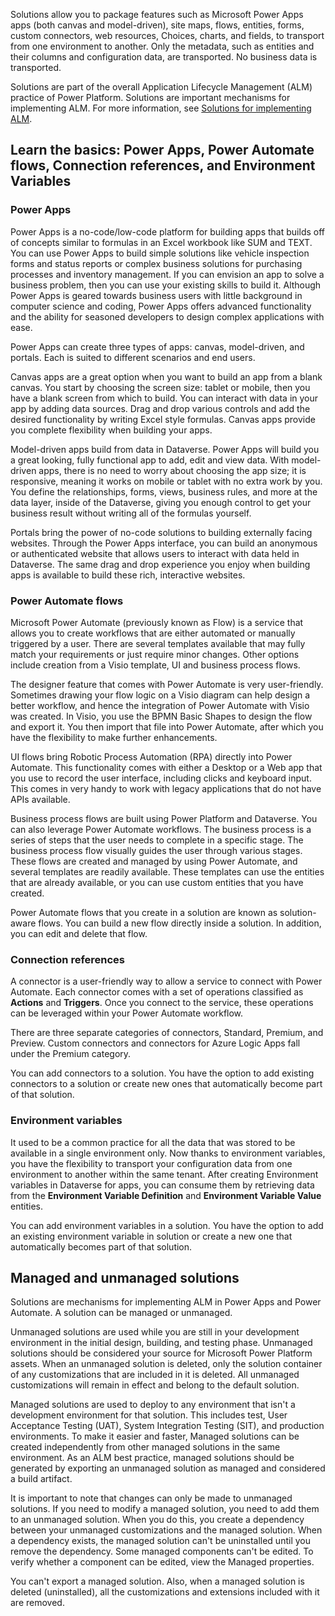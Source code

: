 Solutions allow you to package features such as Microsoft Power Apps apps (both canvas and model-driven), site maps, flows, entities, forms, custom connectors, web resources, Choices, charts, and fields, to transport from one environment to another. Only the metadata, such as entities and their columns and configuration data, are transported. No business data is transported.

Solutions are part of the overall Application Lifecycle Management (ALM) practice of Power Platform. Solutions are important mechanisms for implementing ALM. For more information, see [Solutions for implementing ALM](https://docs.microsoft.com/power-platform/alm/overview-alm/?azure-portal=true).

## Learn the basics:  Power Apps, Power Automate flows, Connection references, and Environment Variables

### Power Apps

Power Apps is a no-code/low-code platform for building apps that builds off of concepts similar to formulas in an Excel workbook like SUM and TEXT. You can use Power Apps to build simple solutions like vehicle inspection forms and status reports or complex business solutions for purchasing processes and inventory management. If you can envision an app to solve a business problem, then you can use your existing skills to build it. Although Power Apps is geared towards business users with little background in computer science and coding, Power Apps offers advanced functionality and the ability for seasoned developers to design complex applications with ease.

Power Apps can create three types of apps: canvas, model-driven, and portals. Each is suited to different scenarios and end users.

Canvas apps are a great option when you want to build an app from a blank canvas. You start by choosing the screen size: tablet or mobile, then you have a blank screen from which to build. You can interact with data in your app by adding data sources. Drag and drop various controls and add the desired functionality by writing Excel style formulas. Canvas apps provide you complete flexibility when building your apps.

Model-driven apps build from data in Dataverse. Power Apps will build you a great looking, fully functional app to add, edit and view data. With model-driven apps, there is no need to worry about choosing the app size; it is responsive, meaning it works on mobile or tablet with no extra work by you. You define the relationships, forms, views, business rules, and more at the data layer, inside of the Dataverse, giving you enough control to get your business result without writing all of the formulas yourself.

Portals bring the power of no-code solutions to building externally facing websites. Through the Power Apps interface, you can build an anonymous or authenticated website that allows users to interact with data held in Dataverse. The same drag and drop experience you enjoy when building apps is available to build these rich, interactive websites.

### Power Automate flows

Microsoft Power Automate (previously known as Flow) is a service that allows you to create workflows that are either automated or manually triggered by a user. There are several templates available that may fully match your requirements or just require minor changes. Other options include creation from a Visio template, UI and business process flows.

The designer feature that comes with Power Automate is very user-friendly. Sometimes drawing your flow logic on a Visio diagram can help design a better workflow, and hence the integration of Power Automate with Visio was created. In Visio, you use the BPMN Basic Shapes to design the flow and export it. You then import that file into Power Automate, after which you have the flexibility to make further enhancements.

UI flows bring Robotic Process Automation (RPA) directly into Power Automate. This functionality comes with either a Desktop or a Web app that you use to record the user interface, including clicks and keyboard input. This comes in very handy to work with legacy applications that do not have APIs available.

Business process flows are built using Power Platform and Dataverse. You can also leverage Power Automate workflows. The business process is a series of steps that the user needs to complete in a specific stage. The business process flow visually guides the user through various stages. These flows are created and managed by using Power Automate, and several templates are readily available. These templates can use the entities that are already available, or you can use custom entities that you have created.

Power Automate flows that you create in a solution are known as solution-aware flows. You can build a new flow directly inside a solution. In addition, you can edit and delete that flow.  

### Connection references

A connector is a user-friendly way to allow a service to connect with Power Automate. Each connector comes with a set of operations classified as **Actions** and **Triggers**. Once you connect to the service, these operations can be leveraged within your Power Automate workflow.

There are three separate categories of connectors, Standard, Premium, and Preview. Custom connectors and connectors for Azure Logic Apps fall under the Premium category. 

You can add connectors to a solution. You have the option to add existing connectors to a solution or create new ones that automatically become part of that solution. 

### Environment variables
It used to be a common practice for all the data that was stored to be available in a single environment only. Now thanks to environment variables, you have the flexibility to transport your configuration data from one environment to another within the same tenant. After creating Environment variables in Dataverse for apps, you can consume them by retrieving data from the **Environment Variable Definition** and **Environment Variable Value** entities.

You can add environment variables in a solution. You have the option to add an existing environment variable in solution or create a new one that automatically becomes part of that solution.

## Managed and unmanaged solutions 

Solutions are mechanisms for implementing ALM in Power Apps and Power Automate. A solution can be managed or unmanaged.

Unmanaged solutions are used while you are still in your development environment in the initial design, building, and testing phase. Unmanaged solutions should be considered your source for Microsoft Power Platform assets. When an unmanaged solution is deleted, only the solution container of any customizations that are included in it is deleted. All unmanaged customizations will remain in effect and belong to the default solution.

Managed solutions are used to deploy to any environment that isn't a development environment for that solution. This includes test, User Acceptance Testing (UAT), System Integration Testing (SIT), and production environments. To make it easier and faster, Managed solutions can be created independently from other managed solutions in the same environment. As an ALM best practice, managed solutions should be generated by exporting an unmanaged solution as managed and considered a build artifact.

It is important to note that changes can only be made to unmanaged solutions. If you need to modify a managed solution, you need to add them to an unmanaged solution. When you do this, you create a dependency between your unmanaged customizations and the managed solution. When a dependency exists, the managed solution can't be uninstalled until you remove the dependency.
Some managed components can't be edited. To verify whether a component can be edited, view the Managed properties. 

You can't export a managed solution. Also, when a managed solution is deleted (uninstalled), all the customizations and extensions included with it are removed.





